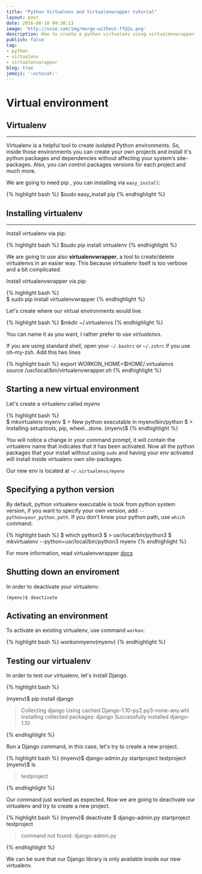 ```yaml
---
title: "Python Virtualenv and Virtualenwrapper tutorial"
layout: post
date: 2016-08-10 04:38:13
image: 'http://nvie.com/img/merge-without-ff@2x.png'
description: How to create a python virtualenv using virtualenvwrapper
publish: false
tag:
- python
- virtualenv
- virtualenvwrapper
blog: true
jemoji: ':octocat:'
---
```


# Virtual environment

## Virtualenv
---
Virtualenv is a helpful tool to create isolated Python environments. So, inside those environments you can create your own projects and install it's python packages and dependencies without affecting your system’s site-packages. Also, you can control packages versions for each project and much more.

We are going to need     pip    , you can installing via ```easy_install```:


{% highlight bash %}
$sudo easy_install pip
{% endhighlight %}  

## Installing virtualenv
---
Install virtualenv via pip:
 
{% highlight bash %}
$sudo  pip install virtualenv
{% endhighlight %}  

 
We are going to use also __virtualenvwrapper__, a tool to create/delete virtualenvs in an easier way. This  because virtualenv itself is too verbose and a bit complicated. 

Install virtualenvwrapper via pip:

{% highlight bash %}  
$ sudo pip install virtualenvwrapper
{% endhighlight %}  

Let's create where our virtual environments would live.

{% highlight bash %}
$mkdir ~/.virtualenvs
{% endhighlight %}  

You can name it as you want, I rather prefer to use _virtualenvs_.

If you are using standard shell, open your  `~/.bashrc` or `~/.zshrc` if you use oh-my-zsh. Add this two lines

{% highlight bash %}
export WORKON_HOME=$HOME/.virtualenvs  
source /usr/local/bin/virtualenvwrapper.sh
{% endhighlight %}  

## Starting a new virtual environment

Let's create a virtualenv called _myenv_

{% highlight bash %}  
$ mkvirtualenv myenv
$ > New python executable in myenv/bin/python
$ > Installing setuptools, pip, wheel...done.
(myenv)$
{% endhighlight %}

You will notice a change in your command prompt, it will contain the virtualenv name that indicates that it has been activated.  Now all the python packages that your install without using `sudo` and having your env activated will install inside virtualenv own site-packages.
 

Our new env is located at `~/.virtualenvs/myenv`

## Specifying a python version 

By default, python virtualenv executable is took from python system version, if you want to specify your own version, add `--python=your_python_path`. If you don't know your python path, use `which` command: 

{% highlight bash %}
$ which python3
$ > usr/local/bin/python3
$ mkvirtualenv --python=usr/local/bin/python3 myenv
{% endhighlight %}


For more information, read virtualenvwrapper [docs](http://virtualenvwrapper.readthedocs.org/en/latest/index.html)

## Shutting down an enviroment
  In order to deactivate your virtualenv:
  
  `(myenv)$ deactivate`

## Activating an environment
To activate an existing virtualenv, use command `workon`:


{% highlight bash %}
$workon myenv
(myenv)$
{% endhighlight %}

## Testing our virtualenv

In order to test our virtualenv, let's install Django.

{% highlight bash %}

(myenv)$ pip install django
> Collecting django
>  Using cached Django-1.10-py2.py3-none-any.whl
> Installing collected packages: django
> Successfully installed django-1.10

{% endhighlight %}

Run a Django command, in this case, let's try to create a new project.

{% highlight bash %}
(myenv)$ django-admin.py startproject testproject
(myenv)$ ls
> testproject

{% endhighlight %}

Our command just worked as expected. Now we are going to deactivate our virtualenv and try to create a new project.

{% highlight bash %}
(myenv)$ deactivate
$ django-admin.py startproject testproject
> command not found: django-admin.py

{% endhighlight %}

We can be sure that our Django library is only available inside our new virtualenv.